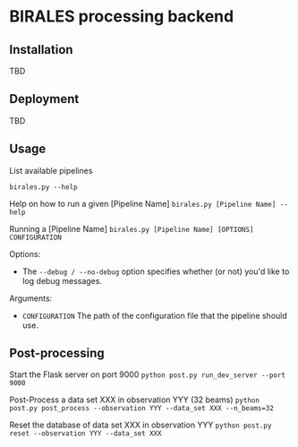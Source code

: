 # BIRALES processing backend

## Installation
TBD

## Deployment
TBD

## Usage
List available pipelines
```
birales.py --help
```

Help on how to run a given [Pipeline Name] 
```birales.py [Pipeline Name] --help```

Running a [Pipeline Name] 
```birales.py [Pipeline Name] [OPTIONS] CONFIGURATION```

Options:
 * The `--debug / --no-debug` option specifies whether (or not) you'd like to log debug messages.

Arguments:
 * `CONFIGURATION` The path of the configuration file that the pipeline should use.     


## Post-processing
Start the Flask server on port 9000
```python post.py run_dev_server --port 9000```

Post-Process a data set XXX in observation YYY (32 beams)
```python post.py post_process --observation YYY --data_set XXX --n_beams=32```

Reset the database of data set XXX in observation YYY
```python post.py reset --observation YYY --data_set XXX```